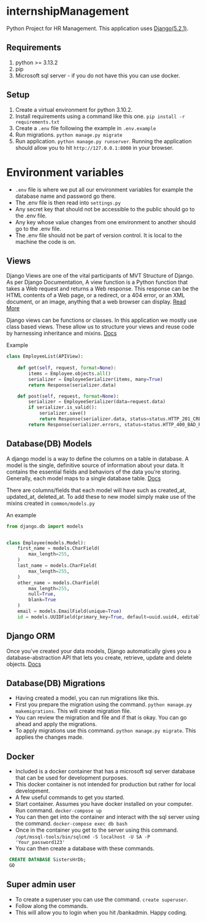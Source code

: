 # internshipManagement
Python Project for HR Management. This application uses [Django(5.2.1)](https://www.djangoproject.com/).

## Requirements
1. python >= 3.13.2
2. pip
3. Microsoft sql server - if you do not have this you can use docker.

## Setup
1. Create a virtual environment for python 3.10.2.
2. Install requirements  using a command like this one. `pip install -r requirements.txt`
3. Create a `.env` file following the example in `.env.example`
4. Run migrations. `python manage.py migrate`
5. Run application. `python manage.py runserver`.
Running the application should allow you to hit `http://127.0.0.1:8000` in your browser.

# Environment variables
- `.env` file is where we put all our environment variables for example the database name and password go there.
- The .env file is then read into `settings.py`
- Any secret key that should not be accessible to the public should go to the .env file.
- Any key whose value changes from one environment to another should go to the .env file.
- The .env file should not be part of version control. It is local to the machine the code is on.

## Views
Django Views are one of the vital participants of MVT Structure of Django. As per Django Documentation,
A view function is a Python function that takes a Web request and returns a Web response. 
This response can be the HTML contents of a Web page, or a redirect, or a 404 error, or an XML document, 
or an image, anything that a web browser can display. [Read More](https://www.w3schools.com/django/django_views.php)

Django views can be functions or classes. In this application we mostly use class based views. These allow us to 
structure your views and reuse code by harnessing inheritance and mixins. 
[Docs](https://docs.djangoproject.com/en/4.0/topics/class-based-views/)

Example
```python
class EmployeeList(APIView):
  
    def get(self, request, format=None):
        items = Employee.objects.all()
        serializer = EmployeeSerializer(items, many=True)
        return Response(serializer.data)

    def post(self, request, format=None):
        serializer = EmployeeSerializer(data=request.data)
        if serializer.is_valid():
            serializer.save()
            return Response(serializer.data, status=status.HTTP_201_CREATED)
        return Response(serializer.errors, status=status.HTTP_400_BAD_REQUEST)

```

## Database(DB) Models
A django model is a way to define the columns on a table in database. A model is the single, definitive source of 
information about your data. It contains the essential fields and behaviors of the data you’re storing.
Generally, each model maps to a single database table. [Docs](https://docs.djangoproject.com/en/4.0/topics/db/models/)

There are columns/fields that each model will have such as created_at, updated_at, deleted_at. To 
add these to new model simply make use of the mixins created in `common/models.py`

An example
```python
from django.db import models


class Employee(models.Model):
    first_name = models.CharField(
        max_length=255,
    )
    last_name = models.CharField(
        max_length=255,
    )
    other_name = models.CharField(
        max_length=255,
        null=True,
        blank=True
    )
    email = models.EmailField(unique=True)
    id = models.UUIDField(primary_key=True, default=uuid.uuid4, editable=False)
```
## Django ORM
Once you’ve created your data models, Django automatically gives you a database-abstraction API that lets you create,
retrieve, update and delete objects. [Docs](https://docs.djangoproject.com/en/4.0/topics/db/queries/)

## Database(DB) Migrations
- Having created a model, you can run migrations like this.
- First you prepare the migration using the command. `python manage.py makemigrations`. This will create migration file.
- You can review the migration and file and if that is okay. You can go ahead and apply the migrations.
- To apply migrations use this command. `python manage.py migrate`. This applies the changes made.

## Docker
- Included is a docker container that has a microsoft sql server database that can be used for development purposes.
- This docker container is not intended for production but rather for local development.
- A few useful commands to get you started.
- Start container. Assumes you have docker installed on your computer. Run command. `docker-compose up`
- You can then get into the container and interact with the sql server using the command. `docker-compose exec db bash`
- Once in the container you get to the server using this command. `/opt/mssql-tools/bin/sqlcmd -S localhost -U SA -P 'Your_password123'`
- You can then create a database with these commands.
```sql
 CREATE DATABASE SistersHrDb;
 GO
```

## Super admin user
- To create a superuser you can use the command. `create superuser`.
- Follow along the commands.
- This will allow you to login when you hit /bankadmin.
Happy coding.